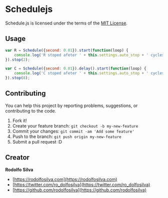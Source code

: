 # Schedulejs

Schedule.js is licensed under the terms of the [MIT License](/LICENSE).

## Usage

```javascript
var R = Schedule({second: 0.01}).start(function(loop) {
    console.log('R stoped afeter ' + this.settings.auto_stop + ' cycles');
}).stop(2);
```

```javascript
var C = Schedule({second: 0.01}).delay().start(function(loop) {
    console.log('C stoped afeter ' + this.settings.auto_stop + ' cycles');
}).stop(8);
```

## Contributing

You can help this project by reporting problems, suggestions, or contributing to the code.

1. Fork it!
2. Create your feature branch: `git checkout -b my-new-feature`
3. Commit your changes: `git commit -am 'Add some feature'`
4. Push to the branch: `git push origin my-new-feature`
5. Submit a pull request :D

## Creator

**Rodolfo Silva**

+ [https://rodolfosilva.com](https://rodolfosilva.com)
+ [https://twitter.com/ro_dolfosilva](https://twitter.com/ro_dolfosilva)
+ [https://github.com/rodolfosilva](https://github.com/rodolfosilva)
